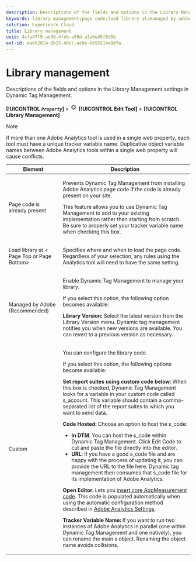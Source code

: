 ```yaml
---
description: Descriptions of the fields and options in the Library Management settings in Dynamic Tag Management.
keywords: library management;page code;load library at;managed by adobe;custom;code hosted;s_code hosted
solution: Experience Cloud
title: Library management
uuid: 4cfa47f9-ae98-4feb-a58d-a3a6e45f8d5b
exl-id: ea662014-0b25-48cc-ac0e-6695514e00fa
---
```

# Library management

Descriptions of the fields and options in the Library Management settings in Dynamic Tag Management.

 **[!UICONTROL  *`Property`*]** > ![](assets/settings_gear.png) **[!UICONTROL Edit Tool]** > **[!UICONTROL Library Management]**

>[!NOTE]
>
>If more than one Adobe Analytics tool is used in a single web property, each tool must have a unique tracker variable name. Duplicative object variable names between Adobe Analytics tools within a single web property will cause conflicts.

<table id="table_2758C770C91B4025AD74009B360D71F7"> 
 <thead> 
  <tr> 
   <th colname="col1" class="entry"> Element </th> 
   <th colname="col2" class="entry"> Description </th> 
  </tr> 
 </thead>
 <tbody> 
  <tr> 
   <td colname="col1"> <p>Page code is already present </p> </td> 
   <td colname="col2"> <p> Prevents Dynamic Tag Management from installing <span class="keyword"> Adobe Analytics</span> page code if the code is already present on your site. </p> <p>This feature allows you to use Dynamic Tag Management to add to your existing implementation rather than starting from scratch. Be sure to properly set your tracker variable name when checking this box. </p> </td> 
  </tr> 
  <tr> 
   <td colname="col1"> <p>Load library at &lt;<span class="term"> Page Top</span> or <span class="term"> Page Bottom</span>&gt; </p> </td> 
   <td colname="col2"> <p>Specifies where and when to load the page code. Regardless of your selection, any rules using the Analytics tool will need to have the same setting. </p> </td> 
  </tr> 
  <tr> 
   <td colname="col1"> <p>Managed by Adobe (Recommended) </p> </td> 
   <td colname="col2"> <p>Enable Dynamic Tag Management to manage your library. </p> <p>If you select this option, the following option becomes available: </p> <p> <b>Library Version: </b>Select the latest version from the <span class="wintitle"> Library Version</span> menu. Dynamic tag management notifies you when new versions are available. You can revert to a previous version as necessary. </p> </td> 
  </tr> 
  <tr> 
   <td colname="col1"> <p> Custom </p> </td> 
   <td colname="col2"> <p>You can configure the library code. </p> <p>If you select this option, the following options become available: </p> <p> <b>Set report suites using custom code below: </b>When this box is checked, Dynamic Tag Management looks for a variable in your custom code called <span class="varname"> s_account</span>. This variable should contain a comma-separated list of the report suites to which you want to send data. </p> <p> <b>Code Hosted: </b>Choose an option to host the <span class="filepath"> s_code</span>: </p> 
    <ul id="ul_FC395283365A4BBAA8A5FE5871D16EC6"> 
     <li id="li_36D733C533CE40F1868309130551D4DE"> <b>In DTM</b>: You can host the <span class="filepath"> s_code</span> within Dynamic Tag Management. Click <span class="uicontrol"> Edit Code</span> to cut and paste the file directly into the editor. </li> 
     <li id="li_A64734C66D254079A5E16DC8DBEDA3F6"> <b>URL</b>: If you have a good <span class="filepath"> s_code</span> file and are happy with the process of updating it, you can provide the URL to the file here. Dynamic tag management then consumes that <span class="filepath"> s_code</span> file for its implementation of <span class="keyword"> Adobe Analytics</span>. </li> 
    </ul> <p> <b>Open Editor: </b>Lets you <a href="/help/implement/other/dtm/c-aa-tool/t-appmeasurement-code.md"  > insert core AppMeasurement code</a>. This code is populated automatically when using the automatic configuration method described in <a href="/help/implement/other/dtm/c-aa-tool/analytics-dtm.md"  > Adobe Analytics Settings</a>. </p> <p> <b>Tracker Variable Name: </b>If you want to run two instances of <span class="keyword"> Adobe Analytics</span> in parallel (one within Dynamic Tag Management and one natively), you can rename the main <span class="term"> s</span> object. Renaming the object name avoids collisions. </p> </td> 
  </tr> 
 </tbody> 
</table>
